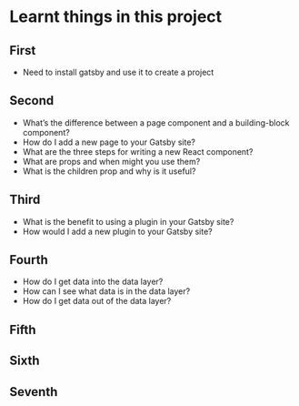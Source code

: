 # Learnt things in this project

## First
- Need to install gatsby and use it to create a project
## Second
- What’s the difference between a page component and a building-block component?
- How do I add a new page to your Gatsby site?
- What are the three steps for writing a new React component?
- What are props and when might you use them?
- What is the children prop and why is it useful?
## Third
- What is the benefit to using a plugin in your Gatsby site?
- How would I add a new plugin to your Gatsby site?
## Fourth
- How do I get data into the data layer?
- How can I see what data is in the data layer?
- How do I get data out of the data layer?

## Fifth

## Sixth

## Seventh